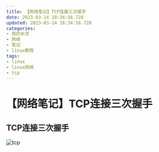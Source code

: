 ```yaml
---
title: 【网络笔记】TCP连接三次握手
date: 2023-03-14 18:34:56.728
updated: 2023-03-14 18:34:56.728
categories: 
- 我的水货
- 网络
- 笔记
- linux教程
tags: 
- linux
- linux网络
- tcp
---
```


# 【网络笔记】TCP连接三次握手

## TCP连接三次握手

![tcp](https://www.wangshengjj.work/upload/2023/03/tcp.png)
